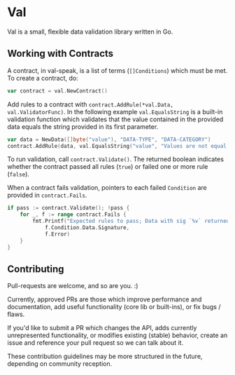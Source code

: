 # Val
Val is a small, flexible data validation library written in Go.

## Working with Contracts
A contract, in val-speak, is a list of terms (`[]Conditions`) which must be met. To create a contract, do:

```go
var contract = val.NewContract()
```

Add rules to a contract with `contract.AddRule(*val.Data, val.ValidatorFunc)`. In the following example `val.EqualsString` is a built-in validation function which validates that the value contained in the provided data equals the string provided in its first parameter.

```go
var data = NewData([]byte("value"), "DATA-TYPE", "DATA-CATEGORY")
contract.AddRule(data, val.EqualsString("value", "Values are not equal."))
```

To run validation, call `contract.Validate()`. The returned boolean indicates whether the contract passed all rules (`true`) or failed one or more rule (`false`).

When a contract fails validation, pointers to each failed `Condition` are provided in `contract.Fails`.

```go
if pass := contract.Validate(); !pass {
	for _, f := range contract.Fails {
		fmt.Printf("Expected rules to pass; Data with sig `%v` returned errors: %v",
			f.Condition.Data.Signature,
			f.Error)
	}
}
```

## Contributing

Pull-requests are welcome, and so are you. :)

Currently, approved PRs are those which improve performance and documentation, add useful functionality (core lib or built-ins), or fix bugs / flaws.

If you'd like to submit a PR which changes the API, adds currently unrepresented functionality, or modifies existing (stable) behavior, create an issue and reference your pull request so we can talk about it.

These contribution guidelines may be more structured in the future, depending on community reception.
